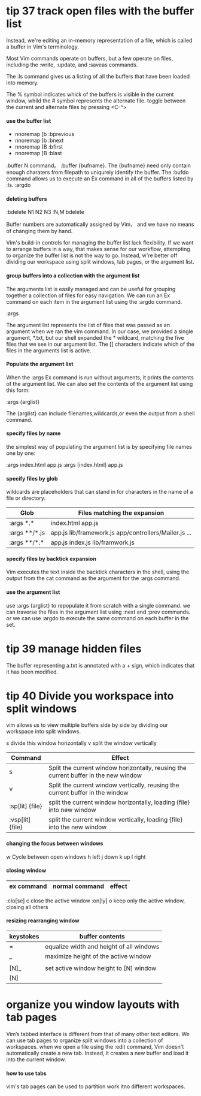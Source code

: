 # tip 37 track open files with the buffer list #

Instead, we're editing an in-memory representation of a file, which is called a buffer in Vim's terminology.

Most Vim commands operate on buffers, but a few operate on files, including the :write, :update, and :saveas commands.

The :ls command gives us a listing of all the buffers that have been loaded into memory.

The % symbol indicates whick of the buffers is visible in the current window, whild the # symbol represents the alternate file. toggle between the current and alternate files by pressing <C-^>

#### use the buffer list ####

* nnoremap <silent> [b :bprevious<CR>
* nnoremap <silent> ]b :bnext<CR>
* nnoremap <silent> [B :bfirst<CR>
* nnoremap <silent> ]B :blast<CR>

:buffer N command。
:buffer {bufname}. The {bufname} need only contain enough charaters from filepath to uniqurely identify the buffer.
The :bufdo command allows us to execute an Ex command in all of the buffers listed by :ls. :argdo

#### deleting buffers ####

:bdelete N1 N2 N3
:N,M bdelete

Buffer numbers are automatically assigned by Vim， and we have no means of changing them by hand.

Vim's build-in controls for managing the buffer list lack flexibility. If we want to arrange buffers in a way, that makes sense for our workflow, attempting to organize the buffer list is not the way to go. Instead, w're better off dividing our workspace using split windows, tab pages, or the argument list.

#### group buffers into a collection with the argument list ####

The arguments list is easily managed and can be useful for grouping together a collection of files for easy navigation. We can run an Ex command on each item in the argument list using the :argdo command.

:args

The argument list represents the list of files that was passed as an argument when we ran the vim command. In our case, we provided a single argument, *.txt, but our shell expanded the * wildcard, matching the five files that we see in our argument list.  The [] characters indicate which of the files in the arguments list is active.

#### Populate the argument list ####

When the :args Ex command is run without arguments, it prints the contents of the argument list. We can also set the contents of the argument list using this form:

:args {arglist}

The {arglist} can include filenames,wildcards,or even the output from a shell command.

#### specify files by name ####

the simplest way of populating the argument list is by specifying file names one by one:

:args index.html app.js
:args
[index.html] app.js

#### specify files by glob ####

wildcards are placeholders that can stand in for characters in the name of a file or directory.

Glob | Files matching the expansion
-- | --
:args \*.\* | index.html app.js
:args \*\*/\*.js | app.js lib/framework.js app/controllers/Mailer.js ...
:args \*\*/\*.\* | app.js index.js lib/framwork.js

#### specify files by backtick expansion ####

Vim executes the text inside the backtick characters in the shell, using the output from the cat command as the argument for the :args command.

#### use the argument list ####

use :args {arglist} to repopulate it from scratch with a single command. we can traverse the files in the argument list using :next and :prev commands. or we can use :argdo to execute the same command on each buffer in the set.

# tip 39 manage hidden files #

The buffer representing a.txt is annotated with a + sign, which indicates that it has been modified.

# tip 40 Divide you workspace into split windows #

vim allows us to view multiple buffers side by side by dividing our workspace into split windows.

<C-w>s divide this window horizontally
<C-w>v split the window vertically

Command | Effect
-- | --
<C-w>s | Split the current window horizontally, reusing the current buffer in the new window
<C-w>v | Split the current window vertically, reusing the current buffer in the window
:sp[lit] {file} | split the current window horizontally, loading {file} into new window
:vsp[lit] {file} | split the current window vertically, loading {file} into the new window

#### changing the focus between windows ####

<C-w>w Cycle between open windows
<C-w>h left
<C-w>j down
<C-w>k up
<C-w>l right

#### closing window ####
ex command | normal command | effect 
-- | -- | --
:clo[se] <C-w>c close the active window
:on[ly] <C-w>o keep only the active window, closing all others

#### resizing rearranging window ####

keystokes | buffer contents
-- | --
<C-w>= | equalize width and height of all windows
<C-w>_ | maximize height of the active window
<C-w>| | Maximize width of the active window
[N]<C-w>_ | set active window height to [N] window
[N]<C-w>| | set active window width to [N] window

# organize you window layouts with tab pages #

Vim’s tabbed interface is different from that of many other text editors. We can use tab pages to organize split windows into a collection of workspaces.
when we open a file using the :edit command, Vim doesn't automatically create a new tab. Instead, it creates a new buffer and load it into the current window.

#### how to use tabs ####

vim's tab pages can be used to partition work itno different workspaces. 






